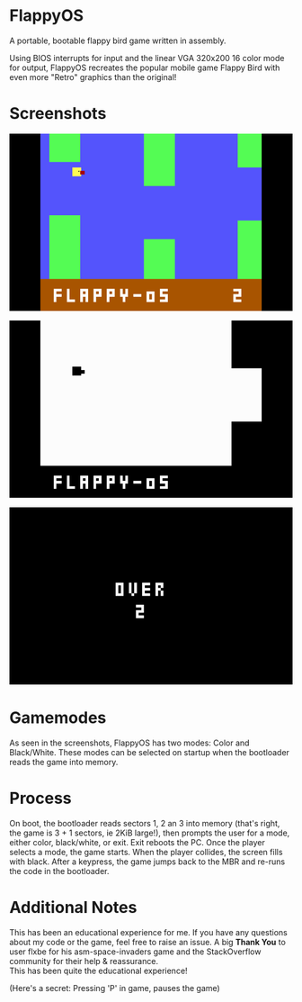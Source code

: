 # FlappyOS
A portable, bootable flappy bird game written in assembly.

Using BIOS interrupts for input and the linear VGA 320x200 16 color mode for output, FlappyOS recreates the popular mobile game Flappy Bird with even more "Retro" graphics than the original! 

# Screenshots

![Color Screenshot](/screenshots/flappyOS_gameplay1.bmp?raw=true "Color Gameplay")


![Black White Screenshot](/screenshots/flappyOS_bw.bmp?raw=true "Black/White")


![Over Screenshot](/screenshots/flappyOS_over.bmp?raw=true "VGA Text over screen")

# Gamemodes
As seen in the screenshots, FlappyOS has two modes: Color and Black/White. These modes can be selected on startup when the bootloader reads the game into memory. 

# Process
On boot, the bootloader reads sectors 1, 2 an 3 into memory (that's right, the game is 3 + 1 sectors, ie 2KiB large!), then prompts the user for a mode, either color, black/white, or exit. Exit reboots the PC. Once the player selects a mode, the game starts. When the player collides, the screen fills with black. After a keypress, the game jumps back to the MBR and re-runs the code in the bootloader.

# Additional Notes
This has been an educational experience for me. If you have any questions about my code or the game, feel free to raise an issue.
A big <b>Thank You</b> to user flxbe for his asm-space-invaders game and the StackOverflow community for their help & reassurance.  
This has been quite the educational experience!

(Here's a secret: Pressing 'P' in game, pauses the game)
